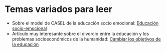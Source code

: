 # Temas variados para leer

* Sobre el model de CASEL de la educación socio emocional: [Educación socio-emocional](https://github.com/juanferfranco/paraLeer/blob/main/CASEL-Wheel-Spanish.pdf)
* Artículo muy interesante sobre el divorcio entre la educación y los problemas socioeconómicos de la humanidad: [Cambiar los objetivos de la educación](https://www.learning1to1.net/blog/divorcio)
